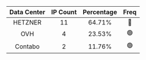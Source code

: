 | Data Center | IP Count | Percentage | Freq |
|:------------:|:--------:|:-----------:|:-----:|
| HETZNER | 11 | 64.71% | 🔴 |
| OVH | 4 | 23.53% | 🟢 |
| Contabo | 2 | 11.76% | 🟢 |
